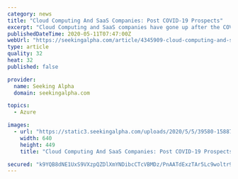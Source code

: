 ```yaml
---
category: news
title: "Cloud Computing And SaaS Companies: Post COVID-19 Prospects"
excerpt: "Cloud Computing and SaaS companies have gone up after the COVID-19 disruption hit home. These companies do have the potential, but buying them at this stage is"
publishedDateTime: 2020-05-11T07:47:00Z
webUrl: "https://seekingalpha.com/article/4345909-cloud-computing-and-saas-companies-post-covidminus-19-prospects"
type: article
quality: 32
heat: 32
published: false

provider:
  name: Seeking Alpha
  domain: seekingalpha.com

topics:
  - Azure

images:
  - url: "https://static3.seekingalpha.com/uploads/2020/5/5/39580-15887217703531468.jpg"
    width: 640
    height: 449
    title: "Cloud Computing And SaaS Companies: Post COVID-19 Prospects"

secured: "k9YQB8dNE1UxS9VXzpQZDlXmYNDibcCTcVBMDz/PnAATdExzTAr5Lc9woltr9QhyQtREK5DI1FdmVMnIqu3wzWs91PRs/cZrW9JotxykGeOUIQqy+S5ob8G8QEGUI4TeiJJYzacReAYMVoQFwy+Mfvysfyw3o8xN8RLEYEHE1g6e4mPwJHR0FHyvQDUiCexzH37ANI9WwLHyXCN4bMXhj9GNxRy1FcBLfFoxY4iveGWbAHZeFBn7QTXgzc0eykAZPsSzbFjeBuLrUw+2Cmg/XQi+womsJCgYBnwY9kQ9oyHGTHSlAwmDN76CBByCa5xTdxu/kcnK0LMJCeFVlRkpqaDL3flM6QLXIEXngNSAV2zccDmtAMP71CHuBS/Bt8/xlhqsnvG1acEFSdkOGoe0Oexc6oMmjh/li7DnfakN9A1M8kCW6mwfBwTrmPtYq6NhPwDlNQ116vkcZ63sQRZBAhqRnaAcbEr4c2n6s5//XA8=;OTrL0aAA+TVtYIFR+3Deeg=="
---
```


